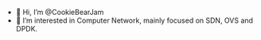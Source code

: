 - 👋 Hi, I’m @CookieBearJam
- 👀 I’m interested in Computer Network, mainly focused on SDN, OVS and DPDK.

<!---
CookieBearJam/CookieBearJam is a ✨ special ✨ repository because its `README.md` (this file) appears on your GitHub profile.
You can click the Preview link to take a look at your changes.
--->
